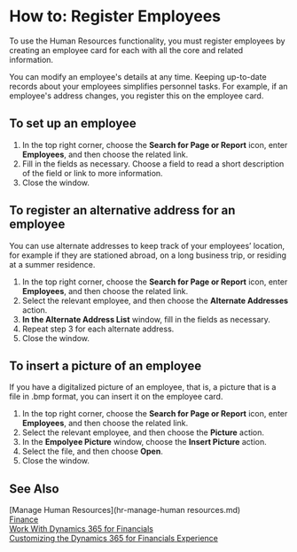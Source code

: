 <properties
                pageTitle="How to: Register Employees| Financials"
                description="Describes how to register new employees or edit information for existing employees."
                services="project-madeira"
                documentationCenter=""
                authors="SorenGP"
/>
<tags
    ms.service="project-madeira"
    ms.topic="article"
    ms.devlang="na"
    ms.tgt_pltfrm="na"
    ms.workload="na"
    ms.date="12/06/2016"
    ms.author="SorenGP" />

# How to: Register Employees
To use the Human Resources functionality, you must register employees by creating an employee card for each with all the core and related information.

You can modify an employee's details at any time. Keeping up-to-date records about your employees simplifies personnel tasks. For example, if an employee's address changes, you register this on the employee card.

## To set up an employee
1. In the top right corner, choose the **Search for Page or Report** icon, enter **Employees**, and then choose the related link.
2. Fill in the fields as necessary. Choose a field to read a short description of the field or link to more information.
3. Close the window.

## To register an alternative address for an employee
You can use alternate addresses to keep track of your employees’ location, for example if they are stationed abroad, on a long business trip, or residing at a summer residence.

1. In the top right corner, choose the **Search for Page or Report** icon, enter **Employees**, and then choose the related link.
2. Select the relevant employee, and then choose the **Alternate Addresses** action.
3. **In the Alternate Address List** window, fill in the fields as necessary.
4. Repeat step 3 for each alternate address.
5. Close the window.

## To insert a picture of an employee
If you have a digitalized picture of an employee, that is, a picture that is a file in .bmp format, you can insert it on the employee card.

1. In the top right corner, choose the **Search for Page or Report** icon, enter **Employees**, and then choose the related link.
2. Select the relevant employee,  and then choose the **Picture** action.
3. In the **Empolyee Picture** window, choose the **Insert Picture** action.
4. Select the file, and then choose **Open**.
5. Close the window.

## See Also
[Manage Human Resources](hr-manage-human resources.md)  
[Finance](finance.md)  
[Work With Dynamics 365 for Financials](ui-work-product.md)  
[Customizing the Dynamics 365 for Financials Experience](ui-experiences.md) 
